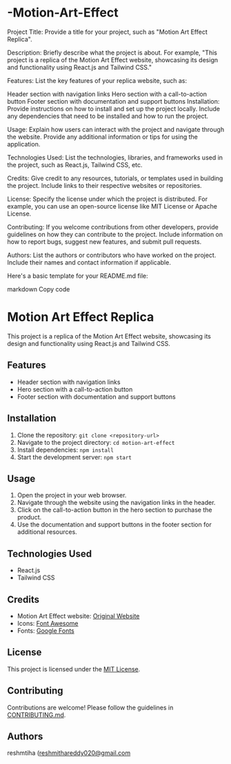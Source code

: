 # -Motion-Art-Effect
Project Title: Provide a title for your project, such as "Motion Art Effect Replica".

Description: Briefly describe what the project is about. For example, "This project is a replica of the Motion Art Effect website, showcasing its design and functionality using React.js and Tailwind CSS."

Features: List the key features of your replica website, such as:

Header section with navigation links
Hero section with a call-to-action button
Footer section with documentation and support buttons
Installation: Provide instructions on how to install and set up the project locally. Include any dependencies that need to be installed and how to run the project.

Usage: Explain how users can interact with the project and navigate through the website. Provide any additional information or tips for using the application.

Technologies Used: List the technologies, libraries, and frameworks used in the project, such as React.js, Tailwind CSS, etc.

Credits: Give credit to any resources, tutorials, or templates used in building the project. Include links to their respective websites or repositories.

License: Specify the license under which the project is distributed. For example, you can use an open-source license like MIT License or Apache License.

Contributing: If you welcome contributions from other developers, provide guidelines on how they can contribute to the project. Include information on how to report bugs, suggest new features, and submit pull requests.

Authors: List the authors or contributors who have worked on the project. Include their names and contact information if applicable.

Here's a basic template for your README.md file:

markdown
Copy code
# Motion Art Effect Replica

This project is a replica of the Motion Art Effect website, showcasing its design and functionality using React.js and Tailwind CSS.

## Features

- Header section with navigation links
- Hero section with a call-to-action button
- Footer section with documentation and support buttons

## Installation

1. Clone the repository: `git clone <repository-url>`
2. Navigate to the project directory: `cd motion-art-effect`
3. Install dependencies: `npm install`
4. Start the development server: `npm start`

## Usage

1. Open the project in your web browser.
2. Navigate through the website using the navigation links in the header.
3. Click on the call-to-action button in the hero section to purchase the product.
4. Use the documentation and support buttons in the footer section for additional resources.

## Technologies Used

- React.js
- Tailwind CSS

## Credits

- Motion Art Effect website: [Original Website](https://motionart.qodematrix.com/)
- Icons: [Font Awesome](https://fontawesome.com/)
- Fonts: [Google Fonts](https://fonts.google.com/)

## License

This project is licensed under the [MIT License](LICENSE).

## Contributing

Contributions are welcome! Please follow the guidelines in [CONTRIBUTING.md](CONTRIBUTING.md).

## Authors
reshmtiha (reshmithareddy020@gmail.com
